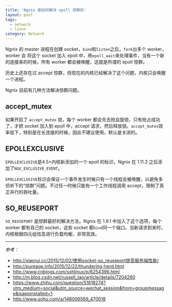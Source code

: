 ```yaml
---
title: 'Ngnix 是如何解决 epoll 惊群的'
layout: post
tags:
  - network
  - linux
category: Network
---
```

Ngnix 的 master 进程在创建 socket，`bind`和`listen`之后，`fork`出多个 worker，worker 会 将这个 socket 加入 epoll 中，用`epoll_wait`来处理事件，当有一个新的连接来的时候，所有 worker 都会被唤醒，这就是所谓的 epoll 惊群。

<!--more-->

历史上还存在过 accept 惊群，但现在的内核已经解决了这个问题，内核只会唤醒一个进程。

Ngnix 目前有几种方法解决惊群问题。

## accept_mutex

如果开启了 `accept_mutex` 锁，每个 worker 都会先去抢自旋锁，只有抢占成功了，才把 socket 加入到 epoll 中，accept 请求，然后释放锁。`accept_mutex`效率低下，特别是在长连接的时候，因此不建议使用，默认是关闭的。

## EPOLLEXCLUSIVE

`EPOLLEXCLUSIVE`是4.5+内核新添加的一个 epoll 的标识，Ngnix  在 1.11.3 之后添加了`NGX_EXCLUSIVE_EVENT`。

`EPOLLEXCLUSIVE`标识会保证一个事件发生时候只有一个线程会被唤醒，以避免多侦听下的“惊群”问题。不过任一时候只能有一个工作线程调用 accept，限制了真正并行的吞吐量。

## SO_REUSEPORT

`SO_REUSEPORT` 是惊群最好的解决方法，Ngnix 在 1.9.1 中加入了这个选项，每个 worker 都有自己的 socket，这些 socket 都`bind`同一个端口。当新请求到来时，内核根据四元组信息进行负载均衡，非常高效。


---

*参考：*

 * <http://xiaorui.cc/2015/12/02/使用socket-so_reuseport提高服务端性能/>
 * <http://pureage.info/2015/12/22/thundering-herd.html>
 * <http://www.cnblogs.com/sxhlinux/p/6254396.html>
 * <http://m.blog.csdn.net/russell_tao/article/details/7204260>
 * <https://www.zhihu.com/question/51618274?utm_medium=social&utm_source=wechat_session&from=groupmessage&isappinstalled=1>
 * <http://www.sohu.com/a/148006569_470018>